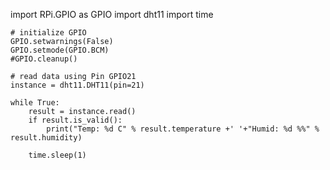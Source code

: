 import RPi.GPIO as GPIO
	import dht11
	import time
	
	# initialize GPIO
	GPIO.setwarnings(False)
	GPIO.setmode(GPIO.BCM)
	#GPIO.cleanup()
	
	# read data using Pin GPIO21 
	instance = dht11.DHT11(pin=21)
	
	while True:
	    result = instance.read()
	    if result.is_valid():
	        print("Temp: %d C" % result.temperature +' '+"Humid: %d %%" % result.humidity)
	
	    time.sleep(1)

